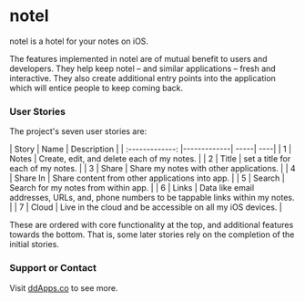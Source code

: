 # notel
notel is a hotel for your notes on iOS.

The features implemented in notel are of mutual benefit to users and developers. They help keep notel – and similar applications – fresh and interactive. They also create additional entry points into the application which will entice people to keep coming back.

### User Stories

The project's seven user stories are:

| Story        | Name           | Description  |
| :-------------: |-------------| -----| ----|
| 1      | Notes | Create, edit, and delete each of my notes. |
| 2      | Title | set a title for each of my notes. |
| 3      | Share | Share my notes with other applications. |
| 4      | Share In | Share content from other applications into app. |
| 5      | Search | Search for my notes from within app. |
| 6      | Links | Data like email addresses, URLs, and, phone numbers to be tappable links within my notes. |
| 7      | Cloud | Live in the cloud and be accessible on all my iOS devices. |

These are ordered with core functionality at the top, and additional features towards the bottom. That is, some later stories rely on the completion of the initial stories.

### Support or Contact
Visit [ddApps.co](http://ddapps.co) to see more.